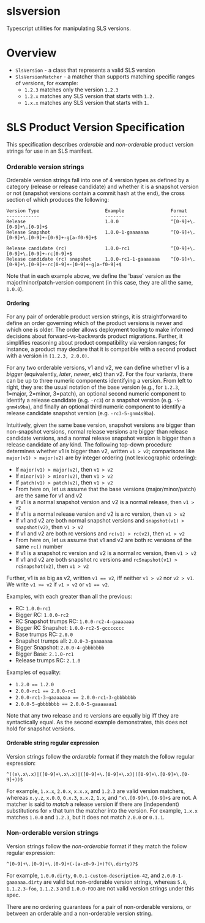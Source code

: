 
# slsversion
Typescript utilities for manipulating SLS versions.

# Overview

* `SlsVersion` - a class that represents a valid SLS version
* `SlsVersionMatcher` - a matcher than supports matching specific ranges of versions, for example:
  * `1.2.3` matches only the version `1.2.3`
  * `1.2.x` matches any SLS version that starts with `1.2.`
  * `1.x.x` matches any SLS version that starts with `1.`

# SLS Product Version Specification

This specification describes _orderable_ and _non-orderable_ product version strings for use in an SLS manifest.

### Orderable version strings

Orderable version strings fall into one of 4 version types as defined by a category (release or release candidate)
and whether it is a snapshot version or not (snapshot versions contain a commit hash at the end), the cross section
of which produces the following:
 ```
Version Type                        Example                 Format
------------                        -------                 ------
Release                             1.0.0                   ^[0-9]+\.[0-9]+\.[0-9]+$
Release Snapshot                    1.0.0-1-gaaaaaaa        ^[0-9]+\.[0-9]+\.[0-9]+-[0-9]+-g[a-f0-9]+$

Release candidate (rc)              1.0.0-rc1               ^[0-9]+\.[0-9]+\.[0-9]+-rc[0-9]+$
Release candidate (rc) snapshot     1.0.0-rc1-1-gaaaaaaa    ^[0-9]+\.[0-9]+\.[0-9]+-rc[0-9]+-[0-9]+-g[a-f0-9]+$
```

Note that in each example above, we define the 'base' version as the  major/minor/patch-version component (in this
case, they are all the same, `1.0.0`).


#### Ordering

For any pair of orderable product version strings, it is straightforward to define an order governing which of the
product versions is newer and which one is older. The order allows deployment tooling to make informed
decisions about forward-vs-backwards product migrations. Further, it simplifies reasoning about product compatibility
via version ranges; for instance, a product may declare that it is compatible with a second product with a version in
`[1.2.3, 2.0.0)`.

For any two orderable versions, v1 and v2, we can define whether v1 is a *bigger* (equivalently, *later*, *newer*, etc)
than v2. For the four variants, there can be up to three numeric components identifying a version. From left to right,
they are: the usual notation of the base version (e.g., for `1.2.3`, 1=major, 2=minor, 3=patch), an optional second
numeric component to identify a release candidate (e.g. `-rc3`) or a snapshot version (e.g. `-5-gnm4s9ba`), and finally
an optional third numeric component to identify a release candidate snapshot version (e.g. `-rc3-5-gnm4s9ba`).

Intuitively, given the same base version, snapshot versions are bigger than non-snapshot versions, normal release
versions are bigger than release candidate versions, and a normal release snapshot version is bigger than a release
candidate of any kind. The following top-down procedure determines whether v1 is bigger than v2, written `v1 > v2`;
comparisons like `major(v1) > major(v2)` are by integer ordering (not lexicographic ordering):

- If `major(v1) > major(v2)`, then `v1 > v2`
- If `minor(v1) > minor(v2)`, then `v1 > v2`
- If `patch(v1) > patch(v2)`, then `v1 > v2`
- From here on, let us assume that the base versions (major/minor/patch) are the same for v1 and v2
- If v1 is a normal snapshot version and v2 is a normal release, then `v1 > v2`
- If v1 is a normal release version and v2 is a rc version, then `v1 > v2`
- If v1 and v2 are both normal snapshot versions and `snapshot(v1) > snapshot(v2)`, then `v1 > v2`
- If v1 and v2 are both rc versions and `rc(v1) > rc(v2)`, then `v1 > v2`
- From here on, let us assume that v1 and v2 are both rc versions of the same `rc()` number
- If v1 is a snapshot rc version and v2 is a normal rc version, then `v1 > v2`
- If v1 and v2 are both snapshot rc versions and `rcSnapshot(v1) > rcSnapshot(v2)`, then `v1 > v2`

Further, v1 is as big as v2, written `v1 == v2`, iff neither `v1 > v2` nor `v2 > v1`.
We write `v1 >= v2` if `v1 > v2` or `v1 == v2`.

Examples, with each greater than all the previous:
- RC: `1.0.0-rc1`
- Bigger RC: `1.0.0-rc2`
- RC Snapshot trumps RC: `1.0.0-rc2-4-gaaaaaaa`
- Bigger RC Snapshot: `1.0.0-rc2-5-gccccccc`
- Base trumps RC: `2.0.0`
- Snapshot trumps all: `2.0.0-3-gaaaaaaa`
- Bigger Snapshot: `2.0.0-4-gbbbbbbb`
- Bigger Base: `2.1.0-rc1`
- Release trumps RC: `2.1.0`

Examples of equality:
- `1.2.0 == 1.2.0`
- `2.0.0-rc1 == 2.0.0-rc1`
- `2.0.0-rc1-3-gaaaaaaa == 2.0.0-rc1-3-gbbbbbbb`
- `2.0.0-5-gbbbbbbb == 2.0.0-5-gaaaaaaa1`

Note that any two release and rc versions are equally big iff they are syntactically equal. As the second example
demonstrates, this does not hold for snapshot versions.

#### Orderable string regular expression

Version strings follow the *orderable* format if they match the follow regular expression:
```
^((x\.x\.x)|([0-9]+\.x\.x)|([0-9]+\.[0-9]+\.x)|([0-9]+\.[0-9]+\.[0-9]+))$
```

For example, `1.x.x`, `2.0.x`, `x.x.x`, and `1.2.3` are valid version matchers, whereas `x.y.z`, `x.0.0`, `0.x.3`,
`x.x.2`,  `1.x`, and `^x\.[0-9]+\.[0-9]+$` are not. A matcher is said to *match* a release version if there are (independent)
substitutions for `x` that turn the matcher into the version. For example, `1.x.x` matches `1.0.0` and `1.2.3`, but it does
not match `2.0.0` or `0.1.1`.

### Non-orderable version strings

Version strings follow the *non-orderable* format if they match the follow regular expression:
```
^[0-9]+\.[0-9]+\.[0-9]+(-[a-z0-9-]+)?(\.dirty)?$
```
For example, `1.0.0.dirty`, `0.0.1-custom-description-42`, and `2.0.0-1-gaaaaaa.dirty` are valid but non-orderable version
strings, whereas `5.0`, `1.1.2.3-foo`, `1.1.2.3` and `1.0.0-FOO` are not valid version strings under this spec.

There are no ordering guarantees for a pair of non-orderable versions, or between an orderable and a non-orderable version string.
